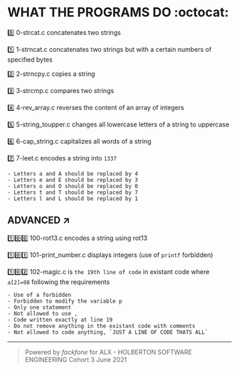 # WHAT THE PROGRAMS DO :octocat:

:zero: 0-strcat.c concatenates two strings

:one: 1-strncat.c concatenates two strings but with a certain numbers of specified bytes

:two: 2-strncpy.c copies a string

:three: 3-strcmp.c compares two strings

:four: 4-rev_array.c reverses the content of an array of integers

:five: 5-string_toupper.c changes all lowercase letters of a string to uppercase

:six: 6-cap_string.c capitalizes all words of a string

:seven: 7-leet.c encodes a string into `1337`
```
- Letters a and A should be replaced by 4
- Letters e and E should be replaced by 3
- Letters o and O should be replaced by 0
- Letters t and T should be replaced by 7
- Letters l and L should be replaced by 1
```

## ADVANCED ↗️

:one::zero::zero: 100-rot13.c encodes a string using rot13

:one::zero::one: 101-print_number.c displays integers (use of `printf` forbidden)

:one::zero::two: 102-magic.c is `the 19th line of code` in existant code where `a[2]=98` following the requirements
```
- Use of a forbidden
- Forbidden to modify the variable p
- Only one statement
- Not allowed to use ,
- Code written exactly at line 19
- Do not remove anything in the existant code with comments
- Not allowed to code anything, `JUST A LINE OF CODE THATS ALL`
```


******************************************************************************************************
> Powered by *fackfone* for ALX - HOLBERTON SOFTWARE ENGINEERING Cohort 3 June 2021

